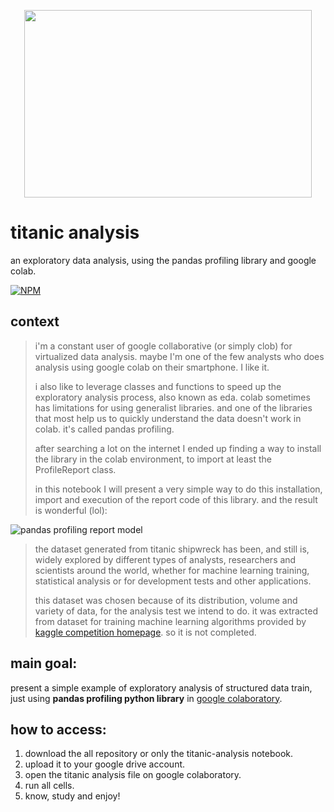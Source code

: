 
<p align="center">
  <img width="460" height="300" src="https://github.com/jardel-nascimento/titanic-analysis/blob/main/images/titanic-image.jpeg">
</p>

# titanic analysis

an exploratory data analysis, using the pandas profiling library and google colab.

[![NPM](https://img.shields.io/npm/l/react)](https://github.com/jardel-nascimento/titanic-analysis/blob/main/LICENSE)

## context

>i'm a constant user of google collaborative (or simply clob) for virtualized data analysis. maybe I'm one of the few analysts who does analysis using google colab on their smartphone. I like it.
>
>i also like to leverage classes and functions to speed up the exploratory analysis process, also known as eda. colab sometimes has limitations for using generalist libraries. and one of the libraries that most help us to quickly understand the data doesn't work in colab. it's called pandas profiling.
>
>after searching a lot on the internet I ended up finding a way to install the library in the colab environment, to import at least the ProfileReport class.
>
>in this notebook I will present a very simple way to do this installation, import and execution of the report code of this library. and the result is wonderful (lol):
>
![pandas profiling report model](https://github.com/jardel-nascimento/titanic-analysis/blob/main/images/pandas-profiling-analysis-exemplo.PNG)
>
>the dataset generated from titanic shipwreck has been, and still is, widely explored by different types of analysts, researchers and scientists around the world, whether for machine learning training, statistical analysis or for development tests and other applications.
>
>this dataset was chosen because of its distribution, volume and variety of data, for the analysis test we intend to do. it was extracted from dataset for training machine learning algorithms provided by [kaggle competition homepage](http://www.kaggle.com/c/titanic-gettingstarted). so it is not completed.

## main goal:
present a simple example of exploratory analysis of structured data train, just using <b>pandas profiling python library</b> in [google colaboratory](https://colab.research.google.com/).

## how to access:

1. download the all repository or only the titanic-analysis notebook.
2. upload it to your google drive account.
3. open the titanic analysis file on google colaboratory.
4. run all cells.
5. know, study and enjoy!

